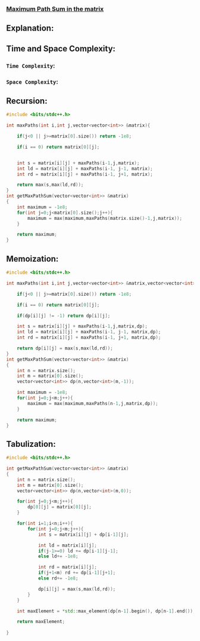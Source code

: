 ### [Maximum Path Sum in the matrix](https://www.codingninjas.com/studio/problems/maximum-path-sum-in-the-matrix_797998?source=youtube&campaign=striver_dp_videos&utm_source=youtube&utm_medium=affiliate&utm_campaign=striver_dp_videos)

## Explanation:

## Time and Space Complexity:
### `Time Complexity`:

### `Space Complexity`:

## Recursion:
```cpp
#include <bits/stdc++.h> 

int maxPaths(int i,int j,vector<vector<int>> &matrix){

    if(j<0 || j>=matrix[0].size()) return -1e8;

    if(i == 0) return matrix[0][j];


    int s = matrix[i][j] + maxPaths(i-1,j,matrix);
    int ld = matrix[i][j] + maxPaths(i-1, j-1, matrix);
    int rd = matrix[i][j] + maxPaths(i-1, j+1, matrix);

    return max(s,max(ld,rd)); 
}
int getMaxPathSum(vector<vector<int>> &matrix)
{
    int maximum = -1e8;
    for(int j=0;j<matrix[0].size();j++){
        maximum = max(maximum,maxPaths(matrix.size()-1,j,matrix));
    }

    return maximum;
}
```

## Memoization:
```cpp
#include <bits/stdc++.h> 

int maxPaths(int i,int j,vector<vector<int>> &matrix,vector<vector<int>> &dp){

    if(j<0 || j>=matrix[0].size()) return -1e8;

    if(i == 0) return matrix[0][j];

    if(dp[i][j] != -1) return dp[i][j];

    int s = matrix[i][j] + maxPaths(i-1,j,matrix,dp);
    int ld = matrix[i][j] + maxPaths(i-1, j-1, matrix,dp);
    int rd = matrix[i][j] + maxPaths(i-1, j+1, matrix,dp);

    return dp[i][j] = max(s,max(ld,rd)); 
}
int getMaxPathSum(vector<vector<int>> &matrix)
{
    int n = matrix.size();
    int m = matrix[0].size();
    vector<vector<int>> dp(n,vector<int>(m,-1));

    int maximum = -1e8;
    for(int j=0;j<m;j++){
        maximum = max(maximum,maxPaths(n-1,j,matrix,dp));
    }

    return maximum;
}
```

## Tabulization:
```cpp
#include <bits/stdc++.h> 

int getMaxPathSum(vector<vector<int>> &matrix)
{
    int n = matrix.size();
    int m = matrix[0].size();
    vector<vector<int>> dp(n,vector<int>(m,0));

    for(int j=0;j<m;j++){
        dp[0][j] = matrix[0][j];
    }

    for(int i=1;i<n;i++){
        for(int j=0;j<m;j++){
            int s = matrix[i][j] + dp[i-1][j];

            int ld = matrix[i][j];
            if(j-1>=0) ld += dp[i-1][j-1];
            else ld+= -1e8;

            int rd = matrix[i][j];
            if(j+1<m) rd += dp[i-1][j+1];
            else rd+= -1e8;

            dp[i][j] = max(s,max(ld,rd));
        }
    }

    int maxElement = *std::max_element(dp[n-1].begin(), dp[n-1].end());

    return maxElement;
    
}
```
